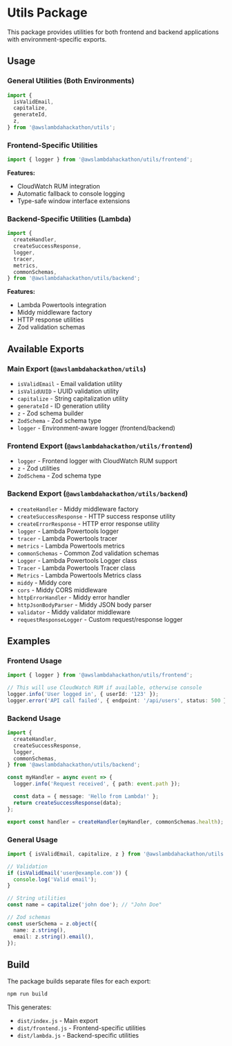 # Utils Package

This package provides utilities for both frontend and backend applications with environment-specific exports.

## Usage

### General Utilities (Both Environments)

```typescript
import {
  isValidEmail,
  capitalize,
  generateId,
  z,
} from '@awslambdahackathon/utils';
```

### Frontend-Specific Utilities

```typescript
import { logger } from '@awslambdahackathon/utils/frontend';
```

**Features:**

- CloudWatch RUM integration
- Automatic fallback to console logging
- Type-safe window interface extensions

### Backend-Specific Utilities (Lambda)

```typescript
import {
  createHandler,
  createSuccessResponse,
  logger,
  tracer,
  metrics,
  commonSchemas,
} from '@awslambdahackathon/utils/backend';
```

**Features:**

- Lambda Powertools integration
- Middy middleware factory
- HTTP response utilities
- Zod validation schemas

## Available Exports

### Main Export (`@awslambdahackathon/utils`)

- `isValidEmail` - Email validation utility
- `isValidUUID` - UUID validation utility
- `capitalize` - String capitalization utility
- `generateId` - ID generation utility
- `z` - Zod schema builder
- `ZodSchema` - Zod schema type
- `logger` - Environment-aware logger (frontend/backend)

### Frontend Export (`@awslambdahackathon/utils/frontend`)

- `logger` - Frontend logger with CloudWatch RUM support
- `z` - Zod utilities
- `ZodSchema` - Zod schema type

### Backend Export (`@awslambdahackathon/utils/backend`)

- `createHandler` - Middy middleware factory
- `createSuccessResponse` - HTTP success response utility
- `createErrorResponse` - HTTP error response utility
- `logger` - Lambda Powertools logger
- `tracer` - Lambda Powertools tracer
- `metrics` - Lambda Powertools metrics
- `commonSchemas` - Common Zod validation schemas
- `Logger` - Lambda Powertools Logger class
- `Tracer` - Lambda Powertools Tracer class
- `Metrics` - Lambda Powertools Metrics class
- `middy` - Middy core
- `cors` - Middy CORS middleware
- `httpErrorHandler` - Middy error handler
- `httpJsonBodyParser` - Middy JSON body parser
- `validator` - Middy validator middleware
- `requestResponseLogger` - Custom request/response logger

## Examples

### Frontend Usage

```typescript
import { logger } from '@awslambdahackathon/utils/frontend';

// This will use CloudWatch RUM if available, otherwise console
logger.info('User logged in', { userId: '123' });
logger.error('API call failed', { endpoint: '/api/users', status: 500 });
```

### Backend Usage

```typescript
import {
  createHandler,
  createSuccessResponse,
  logger,
  commonSchemas,
} from '@awslambdahackathon/utils/backend';

const myHandler = async event => {
  logger.info('Request received', { path: event.path });

  const data = { message: 'Hello from Lambda!' };
  return createSuccessResponse(data);
};

export const handler = createHandler(myHandler, commonSchemas.health);
```

### General Usage

```typescript
import { isValidEmail, capitalize, z } from '@awslambdahackathon/utils';

// Validation
if (isValidEmail('user@example.com')) {
  console.log('Valid email');
}

// String utilities
const name = capitalize('john doe'); // "John Doe"

// Zod schemas
const userSchema = z.object({
  name: z.string(),
  email: z.string().email(),
});
```

## Build

The package builds separate files for each export:

```bash
npm run build
```

This generates:

- `dist/index.js` - Main export
- `dist/frontend.js` - Frontend-specific utilities
- `dist/lambda.js` - Backend-specific utilities
